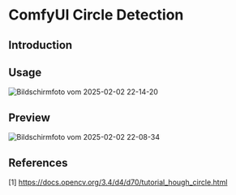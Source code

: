 # ComfyUI Circle Detection

## Introduction

## Usage

![Bildschirmfoto vom 2025-02-02 22-14-20](https://github.com/user-attachments/assets/2948a97a-edec-4c2a-a248-a0ebb7e988cf)


## Preview

![Bildschirmfoto vom 2025-02-02 22-08-34](https://github.com/user-attachments/assets/60386026-9e15-4508-b6d9-dade02bb44d7)

## References
[1] https://docs.opencv.org/3.4/d4/d70/tutorial_hough_circle.html
